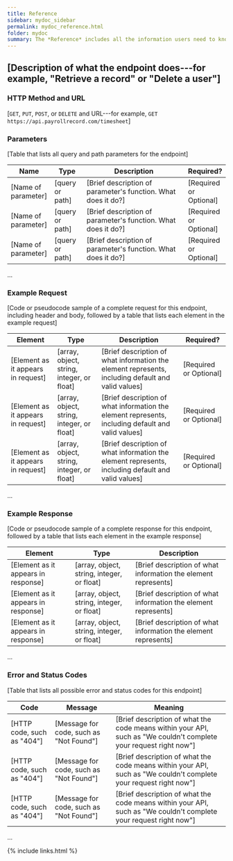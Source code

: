```yaml
---
title: Reference
sidebar: mydoc_sidebar
permalink: mydoc_reference.html
folder: mydoc
summary: The *Reference* includes all the information users need to know to use your endpoints. That means you'll repeat the information below for each endpoint in your API.
---
```


## [Description of what the endpoint does---for example, "Retrieve a record" or "Delete a user"]

### HTTP Method and URL

[`GET`, `PUT`, `POST`, or `DELETE` and URL---for example, `GET https://api.payrollrecord.com/timesheet`]

### Parameters

[Table that lists all query and path parameters for the endpoint]

<table>
<colgroup>
<col width="20%" />
<col width="15%" />
<col width="50%" />
<col width="15%" />
</colgroup>
<thead>
<tr class="header">
<th>Name</th>
<th>Type</th>
<th>Description</th>
<th>Required?</th>
</tr>
</thead>
<tbody>
<tr>
<td markdown="span">[Name of parameter]</td>
<td markdown="span">[query or path]</td>
<td markdown="span">[Brief description of parameter's function. What does it do?]</td>
<td markdown="span">[Required or Optional]</td>
</tr>
<tr>
<td markdown="span">[Name of parameter]</td>
<td markdown="span">[query or path]</td>
<td markdown="span">[Brief description of parameter's function. What does it do?]</td>
<td markdown="span">[Required or Optional]</td>
</tr>
<tr>
<td markdown="span">[Name of parameter]</td>
<td markdown="span">[query or path]</td>
<td markdown="span">[Brief description of parameter's function. What does it do?]</td>
<td markdown="span">[Required or Optional]</td>
</tr>
<tr>
</tr>
</tbody>
</table>
...

### Example Request

[Code or pseudocode sample of a complete request for this endpoint, including header and body, followed by a table that lists each element in the example request]

Element | Type | Description | Required?
------- | ---- | ----------- | ---------
[Element as it appears in request] | [array, object, string, integer, or float] | [Brief description of what information the element represents, including default and valid values] | [Required or Optional]
[Element as it appears in request] | [array, object, string, integer, or float] | [Brief description of what information the element represents, including default and valid values] | [Required or Optional]
[Element as it appears in request] | [array, object, string, integer, or float] | [Brief description of what information the element represents, including default and valid values] | [Required or Optional]
...

### Example Response

[Code or pseudocode sample of a complete response for this endpoint, followed by a table that lists each element in the example response]

Element | Type | Description
------- | ---- | -----------
[Element as it appears in response] | [array, object, string, integer, or float] | [Brief description of what information the element represents]
[Element as it appears in response] | [array, object, string, integer, or float] | [Brief description of what information the element represents]
[Element as it appears in response] | [array, object, string, integer, or float] | [Brief description of what information the element represents]
...

### Error and Status Codes

[Table that lists all possible error and status codes for this endpoint]

Code | Message | Meaning
---- | ------- | -------
[HTTP code, such as "404"] | [Message for code, such as "Not Found"] | [Brief description of what the code means within your API, such as "We couldn't complete your request right now"]
[HTTP code, such as "404"] | [Message for code, such as "Not Found"] | [Brief description of what the code means within your API, such as "We couldn't complete your request right now"]
[HTTP code, such as "404"] | [Message for code, such as "Not Found"] | [Brief description of what the code means within your API, such as "We couldn't complete your request right now"]
...

{% include links.html %}
